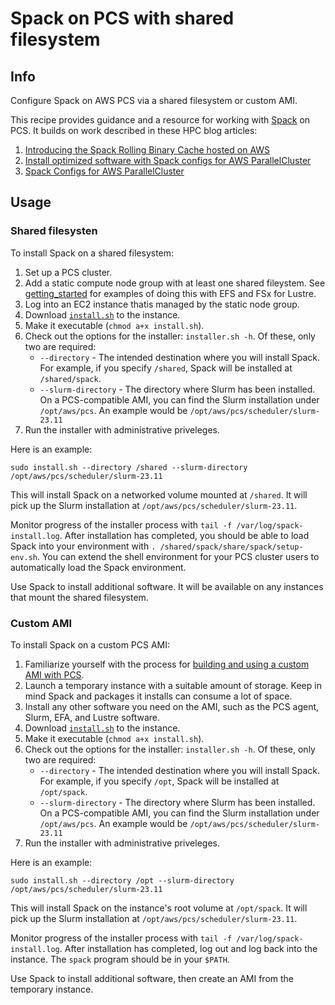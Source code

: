 # Spack on PCS with shared filesystem

## Info

Configure Spack on AWS PCS via a shared filesystem or custom AMI. 

This recipe provides guidance and a resource for working with [Spack](https://spack.io) on PCS. It builds on work described in these HPC blog articles:
1. [Introducing the Spack Rolling Binary Cache hosted on AWS](https://aws.amazon.com/blogs/hpc/introducing-the-spack-rolling-binary-cache/)
2. [Install optimized software with Spack configs for AWS ParallelCluster](https://aws.amazon.com/blogs/hpc/install-optimized-software-with-spack-configs-for-aws-parallelcluster/)
3. [Spack Configs for AWS ParallelCluster](https://github.com/spack/spack-configs/tree/main/AWS/parallelcluster)

## Usage

### Shared filesysten

To install Spack on a shared filesystem: 
1. Set up a PCS cluster.
2. Add a static compute node group with at least one shared fileystem.  See [getting_started](../getting_started/) for examples of doing this with EFS and FSx for Lustre.
3. Log into an EC2 instance thatis managed by the static node group.
4. Download [`install.sh`](assets/install.sh) to the instance. 
5. Make it executable (`chmod a+x install.sh`).
6. Check out the options for the installer: `installer.sh -h`. Of these, only two are required:
    * `--directory` - The intended destination where you will install Spack. For example, if you specify `/shared`, Spack will be installed at `/shared/spack`.
    * `--slurm-directory` - The directory where Slurm has been installed. On a PCS-compatible AMI, you can find the Slurm installation under `/opt/aws/pcs`. An example would be `/opt/aws/pcs/scheduler/slurm-23.11`
7. Run the installer with administrative priveleges. 

Here is an example:

```shell
sudo install.sh --directory /shared --slurm-directory /opt/aws/pcs/scheduler/slurm-23.11
```

This will install Spack on a networked volume mounted at `/shared`. It will pick up the Slurm installation at `/opt/aws/pcs/scheduler/slurm-23.11`. 

Monitor progress of the installer process with `tail -f /var/log/spack-install.log`. After installation has completed, you should be able to load Spack into your environment with `. /shared/spack/share/spack/setup-env.sh`. You can extend the shell environment for your PCS cluster users to automatically load the Spack environment. 

Use Spack to install additional software. It will be available on any instances that mount the shared filesystem.

### Custom AMI

To install Spack on a custom PCS AMI:
1. Familiarize yourself with the process for [building and using a custom AMI with PCS](https://docs.aws.amazon.com/pcs/latest/userguide/working-with_ami_custom.html).
2. Launch a temporary instance with a suitable amount of storage. Keep in mind Spack and packages it installs can consume a lot of space. 
3. Install any other software you need on the AMI, such as the PCS agent, Slurm, EFA, and Lustre software.
4. Download [`install.sh`](assets/install.sh) to the instance.
5. Make it executable (`chmod a+x install.sh`).
6. Check out the options for the installer: `installer.sh -h`. Of these, only two are required:
    * `--directory` - The intended destination where you will install Spack. For example, if you specify `/opt`, Spack will be installed at `/opt/spack`.
    * `--slurm-directory` - The directory where Slurm has been installed. On a PCS-compatible AMI, you can find the Slurm installation under `/opt/aws/pcs`. An example would be `/opt/aws/pcs/scheduler/slurm-23.11`
7. Run the installer with administrative priveleges. 

Here is an example:

```shell
sudo install.sh --directory /opt --slurm-directory /opt/aws/pcs/scheduler/slurm-23.11
```

This will install Spack on the instance's root volume at `/opt/spack`. It will pick up the Slurm installation at `/opt/aws/pcs/scheduler/slurm-23.11`. 

Monitor progress of the installer process with `tail -f /var/log/spack-install.log`. After installation has completed, log out and log back into the instance. The `spack` program should be in your `$PATH`.

Use Spack to install additional software, then create an AMI from the temporary instance. 
